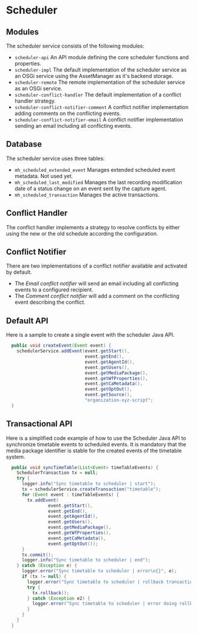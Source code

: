 Scheduler
=========

Modules
-------

The scheduler service consists of the following modules:

- `scheduler-api`
An API module defining the core scheduler functions and properties.
- `scheduler-impl`
The default implementation of the scheduler service as an OSGi service using the AssetManager as it's backend storage.
- `scheduler-remote`
The remote implementation of the scheduler service as an OSGi service.
- `scheduler-conflict-handler`
The default implementation of a conflict handler strategy.
- `scheduler-conflict-notifier-comment`
A conflict notifier implementation adding comments on the conflicting events.
- `scheduler-conflict-notifier-email`
A conflict notifier implementation sending an email including all conflicting events.


Database
--------

The scheduler service uses three tables:

- `mh_scheduled_extended_event`
  Manages extended scheduled event metadata. Not used yet.
- `mh_scheduled_last_modified`
  Manages the last recording modification date of a status change on an event sent by the capture agent.
- `mh_scheduled_transaction`
  Manages the active transactions.

Conflict Handler
----------------

The conflict handler implements a strategy to resolve conflicts by either using the new or the old schedule according the
configuration.


Conflict Notifier
-----------------

There are two implementations of a conflict notifier available and activated by default.

- The *Email conflict notifier* will send an email including all conflicting events to a configured recipient.
- The *Comment conflict notifier* will add a comment on the conflicting event describing the conflict.


Default API
-----------

Here is a sample to create a single event with the scheduler Java API.

```java
  public void createEvent(Event event) {
    schedulerService.addEvent(event.getStart(),
                              event.getEnd(),
                              event.getAgentId(),
                              event.getUsers(),
                              event.getMediaPackage(),
                              event.getWfProperties(),
                              event.getCaMetadata(),
                              event.getOptOut(),
                              event.getSource(),
                              "organization-xyz-script";
  }
```


Transactional API
-----------------

Here is a simplified code example of how to use the Scheduler Java API to synchronize timetable events to scheduled
events. It is mandatory that the media package identifier is stable for the created events of the timetable system.

```java
  public void syncTimeTable(List<Event> timeTableEvents) {
    SchedulerTransaction tx = null;
    try {
      logger.info("Sync timetable to scheduler | start");
      tx = schedulerService.createTransaction("timetable");
      for (Event event : timeTableEvents) {
        tx.addEvent(
                event.getStart(),
                event.getEnd(),
                event.getAgentId(),
                event.getUsers(),
                event.getMediaPackage(),
                event.getWfProperties(),
                event.getCaMetadata(),
                event.getOptOut());
      }
      tx.commit();
      logger.info("Sync timetable to scheduler | end");
    } catch (Exception e) {
      logger.error("Sync timetable to scheduler | error\n{}", e);
      if (tx != null) {
        logger.error("Sync timetable to scheduler | rollback transaction");
        try {
          tx.rollback();
        } catch (Exception e2) {
          logger.error("Sync timetable to scheduler | error doing rollback\n{}", e2);
        }
      }
    }
  }
```
